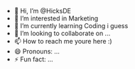 - 👋 Hi, I’m @HicksDE
- 👀 I’m interested in Marketing
- 🌱 I’m currently learning Coding i guess
- 💞️ I’m looking to collaborate on ...
- 📫 How to reach me youre here :)
- 😄 Pronouns: ...
- ⚡ Fun fact: ...

<!---
HicksDE/HicksDE is a ✨ special ✨ repository because its `README.md` (this file) appears on your GitHub profile.
You can click the Preview link to take a look at your changes.
--->
